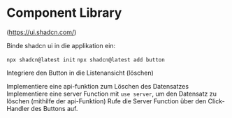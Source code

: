 # Component Library

(https://ui.shadcn.com/)

Binde shadcn ui in die applikation ein:

`npx shadcn@latest init`
`npx shadcn@latest add button`

Integriere den Button in die Listenansicht (löschen)

Implementiere eine api-funktion zum Löschen des Datensatzes
Implementiere eine server Function mit `use server`, um den Datensatz zu löschen (mithilfe der api-Funktion)
Rufe die Server Function über den Click-Handler des Buttons auf.
